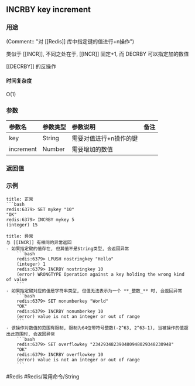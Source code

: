## INCRBY key increment

### 用途
(Comment:: "对 [[Redis]] 库中指定键的值进行+n操作")

类似于 [[INCR]], 不同之处在于, [[INCR]] 固定+1, 而 DECRBY 可以指定加的数值

[[DECRBY]] 的反操作

#### 时间复杂度
O(1)

### 参数
|参数名|参数类型|参数说明|备注|
|:-|:-|:-|:-|
|key|String|需要对值进行+n操作的键||
|increment|Number|需要增加的数值||

### 返回值


### 示例
```ad-info
title: 正常
```bash
redis:6379> SET mykey "10"
"OK"
redis:6379> INCRBY mykey 5
(integer) 15
```

```ad-danger
title: 异常
与 [[INCR]] 有相同的异常返回
- 如果指定键的值存在, 但其值不是String类型, 会返回异常
	```bash
	redis:6379> LPUSH nostringkey "Hello"
	(integer) 1
	redis:6379> INCRBY nostringkey 10
	(error) WRONGTYPE Operation against a key holding the wrong kind of value
	```
- 如果指定键对应的值是字符串类型, 但值无法表示为一个 **_整数_** 时, 会返回异常
	```bash
	redis:6379> SET nonumberkey "World"
	"OK"
	redis:6379> INCRBY nonumberkey 10
	(error) value is not an integer or out of range
	```
- 该操作对数值的范围有限制, 限制为64位带符号整数(-2^63, 2^63-1), 当被操作的值超出此范围时, 会返回异常
	```bash
	redis:6379> SET overflowkey "234293482390480948029348230948"
	"OK"
	redis:6379> INCRBY overflowkey 10
	(error) value is not an integer or out of range
	```
```

#Redis #Redis/常用命令/String 